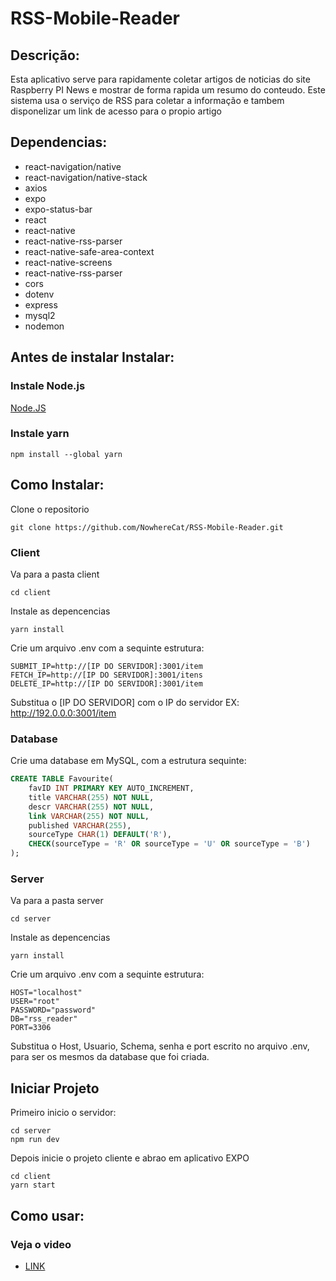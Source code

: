 # RSS-Mobile-Reader
 
## Descrição:
Esta aplicativo serve para rapidamente coletar artigos de noticias do site Raspberry PI News e mostrar de forma rapida um resumo do conteudo.
Este sistema usa o serviço de RSS para coletar a informação e tambem disponelizar um link de acesso para o propio artigo

## Dependencias:
 - react-navigation/native
 - react-navigation/native-stack
 - axios
 - expo
 - expo-status-bar
 - react
 - react-native
 - react-native-rss-parser
 - react-native-safe-area-context
 - react-native-screens
 - react-native-rss-parser
 - cors
 - dotenv
 - express
 - mysql2
 - nodemon

## Antes de instalar Instalar:
### Instale Node.js
[Node.JS](https://nodejs.org/en)

### Instale yarn
```
npm install --global yarn
```
## Como Instalar:
Clone o repositorio
```
git clone https://github.com/NowhereCat/RSS-Mobile-Reader.git
```

### Client
Va para a pasta client
```
cd client
```

Instale as depencencias
```
yarn install
```

Crie um arquivo .env com a sequinte estrutura:
```Dotenv
SUBMIT_IP=http://[IP DO SERVIDOR]:3001/item
FETCH_IP=http://[IP DO SERVIDOR]:3001/itens
DELETE_IP=http://[IP DO SERVIDOR]:3001/item
```
Substitua o [IP DO SERVIDOR] com o IP do servidor
EX:
http://192.0.0.0:3001/item

### Database
Crie uma database em MySQL, com a estrutura sequinte:
```SQL
CREATE TABLE Favourite(
    favID INT PRIMARY KEY AUTO_INCREMENT,
    title VARCHAR(255) NOT NULL,
    descr VARCHAR(255) NOT NULL,
    link VARCHAR(255) NOT NULL,
    published VARCHAR(255),
    sourceType CHAR(1) DEFAULT('R'),
    CHECK(sourceType = 'R' OR sourceType = 'U' OR sourceType = 'B')
);
```

### Server
Va para a pasta server
```
cd server
```

Instale as depencencias
```
yarn install
```

Crie um arquivo .env com a sequinte estrutura:
```Dotenv
HOST="localhost"
USER="root"
PASSWORD="password"
DB="rss_reader"
PORT=3306
```
Substitua o Host, Usuario, Schema, senha e port escrito no arquivo .env, para ser os mesmos da database que foi criada.

## Iniciar Projeto
Primeiro inicio o servidor:
```
cd server
npm run dev
```

Depois inicie o projeto cliente e abrao em aplicativo EXPO
```
cd client
yarn start
```

## Como usar:

### Veja o video
 - [LINK](https://www.youtube.com/watch?v=s1XEDgDe-0A)
